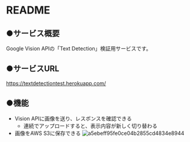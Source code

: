 # README
## ●サービス概要
Google Vision APIの「Text Detection」検証用サービスです。

## ●サービスURL
https://textdetectiontest.herokuapp.com/

## ●機能
- Vision APIに画像を送り、レスポンスを確認できる
  - 連続でアップロードすると、表示内容が新しく切り替わる
- 画像をAWS S3に保存できる
![a5ebeff95fe0ce04b2855cd4834e8944](https://user-images.githubusercontent.com/46441090/151907620-c0648cc2-9bf2-4336-ad4f-852026cad4f6.gif)
